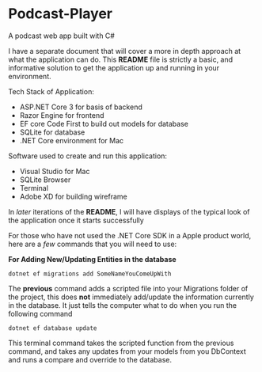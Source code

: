 # Podcast-Player
A podcast web app built with C#

I have a separate document that will cover a more in depth approach at what the application can do. This **README** file is
strictly a basic, and informative solution to get the application up and running in your environment.

Tech Stack of Application:

* ASP.NET Core 3 for basis of backend
* Razor Engine for frontend
* EF core Code First to build out models for database
* SQLite for database
* .NET Core environment for Mac

Software used to create and run this application:

* Visual Studio for Mac
* SQLite Browser
* Terminal 
* Adobe XD for building wireframe 

In _later_ iterations of the **README**, I will have displays of the typical look of the application once it starts successfully

For those who have not used the .NET Core SDK in a Apple product world, here are a _few_ commands that you will need to use:

**For Adding New/Updating Entities in the database**
```
dotnet ef migrations add SomeNameYouComeUpWith
```

The **previous** command adds a scripted file into your Migrations folder of the project, this does **not** immediately add/update the information currently in the database. It just tells the computer what to do when you run the following command

```
dotnet ef database update
```

This terminal command takes the scripted function from the previous command, and takes any updates from your models from you DbContext and runs a compare and override to the database.
